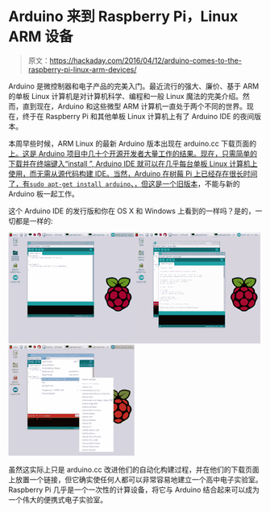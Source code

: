 # Arduino 来到 Raspberry Pi，Linux ARM 设备

> 原文：<https://hackaday.com/2016/04/12/arduino-comes-to-the-raspberry-pi-linux-arm-devices/>

Arduino 是微控制器和电子产品的完美入门。最近流行的强大、廉价、基于 ARM 的单板 Linux 计算机是对计算机科学、编程和一般 Linux 魔法的完美介绍。然而，直到现在，Arduino 和这些微型 ARM 计算机一直处于两个不同的世界。现在，终于在 Raspberry Pi 和其他单板 Linux 计算机上有了 Arduino IDE 的夜间版本。

本周早些时候，ARM Linux 的最新 Arduino 版本出现在 arduino.cc 下载页面的[上。这是 Arduino 项目中几十个开源开发者大量工作的结果。现在，只需简单的下载并在终端键入“install ”, Arduino IDE 就可以在几乎每台单板 Linux 计算机上使用，而无需从源代码构建 IDE。当然，Arduino 在树莓 Pi 上已经存在很长时间了，有`sudo apt-get install arduino`、](https://www.arduino.cc/en/Main/Software)[，但这是一个旧版本](http://playground.arduino.cc/Linux/Raspbian)，不能与新的 Arduino 板一起工作。

这个 Arduino IDE 的发行版和你在 OS X 和 Windows 上看到的一样吗？是的，一切都是一样的:

[![](img/e695c7e4bae8849c0211179f262ee3b0.png)](https://hackaday.com/wp-content/uploads/2016/04/arduino-editor.png)[![](img/2e84a6e7bc925d4ed2ff1098840d4a97.png)](https://hackaday.com/wp-content/uploads/2016/04/arduino-example.png)[![](img/ee3db3c3fb3636d5dd1dd67f954d59d8.png)](https://hackaday.com/wp-content/uploads/2016/04/arduino-boards.png)

虽然这实际上只是 arduino.cc 改进他们的自动化构建过程，并在他们的下载页面上放置一个链接，但它确实使任何人都可以非常容易地建立一个高中电子实验室。Raspberry Pi 几乎是一个一次性的计算设备，将它与 Arduino 结合起来可以成为一个伟大的便携式电子实验室。